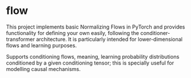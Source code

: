 # flow

This project implements basic Normalizing Flows in PyTorch 
and provides functionality for defining your own easily, 
following the conditioner-transformer architecture.
It is particularly intended for lower-dimensional flows and learning purposes.

Supports conditioning flows, meaning, learning probability distributions
conditioned by a given conditioning tensor; this is specially useful for modelling causal mechanisms.